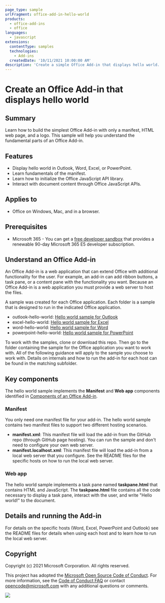 ```yaml
---
page_type: sample
urlFragment: office-add-in-hello-world
products:
  - office-add-ins
  - office
languages:
  - javascript
extensions:
  contentType: samples
  technologies:
    - Add-ins
  createdDate: '10/11/2021 10:00:00 AM'
description: 'Create a simple Office Add-in that displays hello world.'
---
```


# Create an Office Add-in that displays hello world

## Summary

Learn how to build the simplest Office Add-in with only a manifest, HTML web page, and a logo. This sample will help you understand the fundamental parts of an Office Add-in.

## Features

- Display hello world in Outlook, Word, Excel, or PowerPoint.
- Learn fundamentals of the manifest.
- Learn how to initialize the Office JavaScript API library.
- Interact with document content through Office JavaScript APIs.

## Applies to

- Office on Windows, Mac, and in a browser.

## Prerequisites

- Microsoft 365 - You can get a [free developer sandbox](https://developer.microsoft.com/microsoft-365/dev-program#Subscription) that provides a renewable 90-day Microsoft 365 E5 developer subscription.

## Understand an Office Add-in

An Office Add-in is a web application that can extend Office with additional functionality for the user. For example, an add-in can add ribbon buttons, a task pane, or a content pane with the functionality you want. Because an Office Add-in is a web application you must provide a web server to host the files.

A sample was created for each Office application. Each folder is a sample that is designed to run in the indicated Office application.

- outlook-hello-world: [Hello world sample for Outlook](outlook-hello-world/README.md)
- excel-hello-world: [Hello world sample for Excel](excel-hello-world/README.md)
- word-hello-world: [Hello world sample for Word](word-hello-world/README.md)
- powerpoint-hello-world: [Hello world sample for PowerPoint](powerpoint-hello-world/README.md)

To work with the samples, clone or download this repo. Then go to the folder containing the sample for the Office application you want to work with. All of the following guidance will apply to the sample you choose to work with. Details on internals and how to run the add-in for each host can be found in the matching subfolder.

## Key components

The hello world sample implements the **Manifest** and **Web app** components identified in [Components of an Office Add-in](https://docs.microsoft.com/office/dev/add-ins/overview/office-add-ins#components-of-an-office-add-in).

### Manifest

You only need one manifest file for your add-in. The hello world sample contains two manifest files to support two different hosting scenarios.

- **manifest.xml**: This manifest file will load the add-in from the GitHub repo (through GitHub page hosting). You can run the sample and don't need to configure your own web server.
- **manifest.localhost.xml**: This manifest file will load the add-in from a local web server that you configure. See the README files for the specific hosts on how to run the local web server.

### Web app

The hello world sample implements a task pane named **taskpane.html** that contains HTML and JavaScript. The **taskpane.html** file contains all the code necessary to display a task pane, interact with the user, and write "Hello world!" to the document.

## Details and running the Add-in

For details on the specific hosts (Word, Excel, PowerPoint and Outlook) see the README files for details when using each host and to learn how to run the local web server.

## Copyright

Copyright (c) 2021 Microsoft Corporation. All rights reserved.

This project has adopted the [Microsoft Open Source Code of Conduct](https://opensource.microsoft.com/codeofconduct/). For more information, see the [Code of Conduct FAQ](https://opensource.microsoft.com/codeofconduct/faq/) or contact [opencode@microsoft.com](mailto:opencode@microsoft.com) with any additional questions or comments.

<img src="https://telemetry.sharepointpnp.com/pnp-officeaddins/samples/office-add-in-hello-world" />

